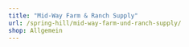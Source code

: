 ```yaml
---
title: "Mid-Way Farm & Ranch Supply"
url: /spring-hill/mid-way-farm-und-ranch-supply/
shop: Allgemein
---
```

